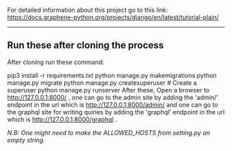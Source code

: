For detailed information about this project go to this link: https://docs.graphene-python.org/projects/django/en/latest/tutorial-plain/

--------------------------------------------------------------------------------------------------------------------------------

**Run these after cloning the process**
-------------------------------------------------------------------------------------------------------------------------------------------
After cloning run these command:

pip3 install -r requirements.txt
python manage.py makemigrations
python manage.py migrate
python manage.py createsuperuser # Create a superuser
python manage.py runserver
After these, Open a browser to http://127.0.0.1:8000/ , one can go to the admin site by adding the 'admin/' endpoint in the url which is http://127.0.0.1:8000/admin/ and one can go to the graphql site for writing quiries by adding the 'graphql' endpoint in the url which is
http://127.0.0.1:8000/graphql .

<em> N.B: One might need to make the ALLOWED_HOSTS from setting.py an empty string. </em>